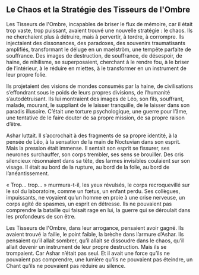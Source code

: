 ## Le Chaos et la Stratégie des Tisseurs de l'Ombre

Les Tisseurs de l'Ombre, incapables de briser le flux de mémoire, car il était trop vaste, trop puissant, avaient trouvé une nouvelle stratégie : le chaos. Ils ne cherchaient plus à détruire, mais à pervertir, à tordre, à corrompre. Ils injectaient des dissonances, des paradoxes, des souvenirs traumatisants amplifiés, transformant le déluge en un maelström, une tempête parfaite de souffrance. Des images de destruction, de souffrance, de désespoir, de haine, de nihilisme, se superposaient, cherchant à le rendre fou, à le briser de l’intérieur, à le réduire en miettes, à le transformer en un instrument de leur propre folie.

Ils projetaient des visions de mondes consumés par la haine, de civilisations s’effondrant sous le poids de leurs propres divisions, de l’humanité s’autodétruisant. Ils lui montraient des images de Léo, son fils, souffrant, malade, mourant, le suppliant de le laisser tranquille, de le laisser dans son paradis illusoire. C’était une torture psychologique, une guerre pour l’âme, une tentative de le faire douter de sa propre mission, de sa propre raison d’être.

Ashar luttait. Il s’accrochait à des fragments de sa propre identité, à la pensée de Léo, à la sensation de la main de Noctuvian dans son esprit. Mais la pression était immense. Il sentait son esprit se fissurer, ses neurones surchauffer, son corps trembler, ses sens se brouiller. Des cris silencieux résonnaient dans sa tête, des larmes invisibles coulaient sur son visage. Il était au bord de la rupture, au bord de la folie, au bord de l’anéantissement.

« Trop… trop… » murmura-t-il, les yeux révulsés, le corps recroquevillé sur le sol du laboratoire, comme un fœtus, un enfant perdu. Ses collègues, impuissants, ne voyaient qu’un homme en proie à une crise nerveuse, un corps agité de spasmes, un esprit en détresse. Ils ne pouvaient pas comprendre la bataille qui faisait rage en lui, la guerre qui se déroulait dans les profondeurs de son être.

Les Tisseurs de l'Ombre, dans leur arrogance, pensaient avoir gagné. Ils avaient trouvé la faille, le point faible, la brèche dans l’armure d’Ashar. Ils pensaient qu’il allait sombrer, qu’il allait se dissoudre dans le chaos, qu’il allait devenir un instrument de leur propre destruction. Mais ils se trompaient. Car Ashar n’était pas seul. Et il avait une force qu’ils ne pouvaient pas comprendre, une lumière qu’ils ne pouvaient pas éteindre, un Chant qu’ils ne pouvaient pas réduire au silence.
